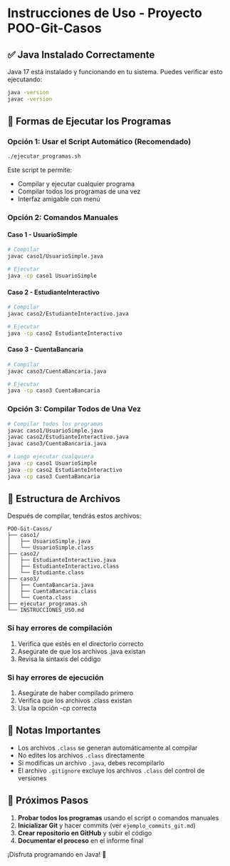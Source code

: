 # Instrucciones de Uso - Proyecto POO-Git-Casos

## ✅ Java Instalado Correctamente

Java 17 está instalado y funcionando en tu sistema. Puedes verificar esto ejecutando:
```bash
java -version
javac -version
```

## 🚀 Formas de Ejecutar los Programas

### Opción 1: Usar el Script Automático (Recomendado)
```bash
./ejecutar_programas.sh
```
Este script te permite:
- Compilar y ejecutar cualquier programa
- Compilar todos los programas de una vez
- Interfaz amigable con menú

### Opción 2: Comandos Manuales

#### Caso 1 - UsuarioSimple
```bash
# Compilar
javac caso1/UsuarioSimple.java

# Ejecutar
java -cp caso1 UsuarioSimple
```

#### Caso 2 - EstudianteInteractivo
```bash
# Compilar
javac caso2/EstudianteInteractivo.java

# Ejecutar
java -cp caso2 EstudianteInteractivo
```

#### Caso 3 - CuentaBancaria
```bash
# Compilar
javac caso3/CuentaBancaria.java

# Ejecutar
java -cp caso3 CuentaBancaria
```

### Opción 3: Compilar Todos de Una Vez
```bash
# Compilar todos los programas
javac caso1/UsuarioSimple.java
javac caso2/EstudianteInteractivo.java
javac caso3/CuentaBancaria.java

# Luego ejecutar cualquiera
java -cp caso1 UsuarioSimple
java -cp caso2 EstudianteInteractivo
java -cp caso3 CuentaBancaria
```

## 📁 Estructura de Archivos

Después de compilar, tendrás estos archivos:
```
POO-Git-Casos/
├── caso1/
│   ├── UsuarioSimple.java
│   └── UsuarioSimple.class
├── caso2/
│   ├── EstudianteInteractivo.java
│   ├── EstudianteInteractivo.class
│   └── Estudiante.class
├── caso3/
│   ├── CuentaBancaria.java
│   ├── CuentaBancaria.class
│   └── Cuenta.class
├── ejecutar_programas.sh
└── INSTRUCCIONES_USO.md
```


### Si hay errores de compilación
1. Verifica que estés en el directorio correcto
2. Asegúrate de que los archivos .java existan
3. Revisa la sintaxis del código

### Si hay errores de ejecución
1. Asegúrate de haber compilado primero
2. Verifica que los archivos .class existan
3. Usa la opción -cp correcta

## 📝 Notas Importantes

- Los archivos `.class` se generan automáticamente al compilar
- No edites los archivos `.class` directamente
- Si modificas un archivo `.java`, debes recompilarlo
- El archivo `.gitignore` excluye los archivos `.class` del control de versiones

## 🎯 Próximos Pasos

1. **Probar todos los programas** usando el script o comandos manuales
2. **Inicializar Git** y hacer commits (ver `ejemplo_commits_git.md`)
3. **Crear repositorio en GitHub** y subir el código
4. **Documentar el proceso** en el informe final

¡Disfruta programando en Java! 🚀
